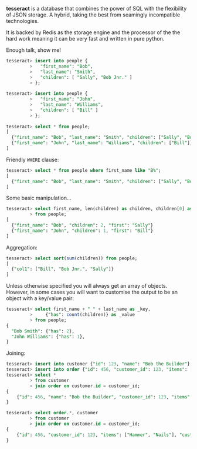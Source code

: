 **tesseract** is a database that combines the power of SQL with the flexibility
of JSON storage. A hybrid, taking the best from seamingly incompatible
technologies.

It is backed by Redis as the storage engine and the processor of the the hard
work meaning it can be very fast and written in pure python.

Enough talk, show me!

```sql
tesseract> insert into people {
         >   "first_name": "Bob",
         >   "last_name": "Smith",
         >   "children": [ "Sally", "Bob Jnr." ]
         > };
         
tesseract> insert into people {
         >   "first_name": "John",
         >   "last_name": "Williams",
         >   "children": [ "Bill" ]
         > };
         
tesseract> select * from people;
[
  {"first_name": "Bob", "last_name": "Smith", "children": ["Sally", "Bob Jnr."]}
  {"first_name": "John", "last_name": "Williams", "children": ["Bill"]}
]
```

Friendly `WHERE` clause:

```sql
tesseract> select * from people where first_name like "B%";
[
  {"first_name": "Bob", "last_name": "Smith", "children": ["Sally", "Bob Jnr."]}
]
```

Some basic manipulation...

```sql
tesseract> select first_name, len(children) as children, children[0] as first
         > from people;
[
  {"first_name": "Bob", "children": 2, "first": "Sally"}
  {"first_name": "John", "children": 1, "first": "Bill"}
]
```

Aggregation:

```sql
tesseract> select sort(sum(children)) from people;
[
  {"col1": ["Bill", "Bob Jnr.", "Sally"]}
]
```

Unless otherwise specified you will always get an array of objects. However, in
some cases you will want to customise the output to be an object with a
key/value pair:

```sql
tesseract> select first_name + " " + last_name as _key,
         >     {"has": count(children)} as _value
         > from people;
{
  "Bob Smith": {"has": 2},
  "John Williams": {"has": 1},
}
```

Joining:

```sql
tesseract> insert into customer {"id": 123, "name": "Bob the Builder"};
tesseract> insert into order {"id": 456, "customer_id": 123, "items": ["Hammer", "Nails"]};
tesseract> select *
         > from customer
         > join order on customer.id = customer_id;
{
    {"id": 456, "name": "Bob the Builder", "customer_id": 123, "items": ["Hammer", "Nails"]}
}

tesseract> select order.*, customer
         > from customer
         > join order on customer.id = customer_id;
{
    {"id": 456, "customer_id": 123, "items": ["Hammer", "Nails"], "customer": {"id": 123, "name": "Bob the Builder"}}
}
```
